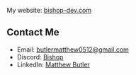 

My website: [bishop-dev.com](https://bishop-dev.com)
  
## Contact Me

- Email: [butlermatthew0512@gmail.com](mailto:butlermatthew0512@gmail.com)
- Discord: [Bishop](discordapp.com/users/512482353570906112)
- LinkedIn: [Matthew Butler](https://www.linkedin.com/in/matthew-butler-177a53276/)
